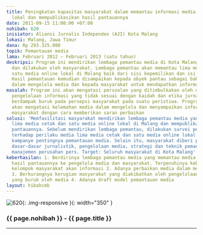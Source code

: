 ```yaml
---
title: Peningkatan kapasitas masyarakat dalam memantau informasi media cetak dan online
  lokal dan mempublikasikan hasil pantauannya
date: 2011-09-15 11:08:00 +07:00
nohibah: 620
inisiator: Aliansi Jurnalis Independen (AJI) Kota Malang
lokasi: Malang, Jawa Timur
dana: Rp 293.325.000
topik: Pemantauan media
lama: Februari 2012 – Februari 2013 (satu tahun)
deskripsi: Program ini mendirikan lembaga pemantau media di Kota Malang yang dikelola
  dan dilakukan oleh masyarakat. Lembaga pemantau akan memantau lima media cetak dan
  satu media online lokal di Malang baik dari sisi kepemilikan dan isi pemberitaan.
  Hasil pemantauan kemudian disampaikan kepada obyek pantau sebagai bahan perbaikan
  dalam mengelola media dan kepada masyarakat untuk mendapatkan informasi yang sebenarnya
masalah: Program ini akan mengatasi persoalan yang ditimbulkakan oleh media akibat
  pengelolaan informasi yang tidak sesuai dengan kaidah dan etika jurnalistik yang
  berdampak buruk pada persepsi masyarakat pada suatu peristiwa. Program ini juga
  akan mengatasi kelemahan media dalam mengelola dan menyampaikan informasi kepada
  masyarakat dengan cara memberikan saran perbaikan
solusi: 'Memfasilitasi masyarakat mendirikan lembaga pemantau media yang akan memantau
  lima media cetak dan satu media online lokal di Malang dan mempublikasikan hasil
  pantauannya. Sebelum mendirikan lembaga pemantau, dilakukan survei pemahaman masyarakat
  terhadap perilaku media lima media cetak dan satu media online lokal di Malang,
  kampanye pentingnya pemantauan media. Selain itu, masyarakat diberi pelatihan tentang
  dasar-dasar jurnalistik, pengelolaan media, strategi dan teknik pemantauan media,
  manajemen perusahan pers. Target: Seluruh masyarakat di Kota Malang'
keberhasilan: 1. Berdirinya lembaga pemantau media yang memantau media dan mempublikasikan
  hasil pantauannya ke pengelola media dan masyarakat. Terpenuhinya kebutuhan berbagai
  kelompok masyarakat akan informasi 2. Adanya perbaikan media dalam mengelola informasi
  3. Berkurangnya kerugian masyarakat yang diakibatkan oleh pengelolaan informasi
  yang buruk oleh media 4. Adanya draft model pemantauan media
layout: hibahcmb
---
```


![620](/static/img/hibahcmb/620.png){: .img-responsive }{: width="350" }

### {{ page.nohibah }} - {{ page.title }}

---
